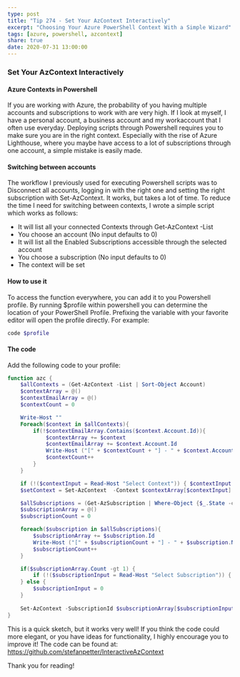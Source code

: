 ```yaml
---
type: post
title: "Tip 274 - Set Your AzContext Interactively"
excerpt: "Choosing Your Azure PowerShell Context With a Simple Wizard"
tags: [azure, powershell, azcontext]
share: true
date: 2020-07-31 13:00:00
---
```


### Set Your AzContext Interactively

#### Azure Contexts in Powershell 

If you are working with Azure, the probability of you having multiple accounts and subscriptions to work with are very high. If I look at myself, I have a personal account, a business account and my workaccount that I often use everyday. Deploying scripts through Powershell requires you to make sure you are in the right context. Especially with the rise of Azure Lighthouse, where you maybe have access to a lot of subscriptions through one account, a simple mistake is easily made. 

#### Switching between accounts

The workflow I previously used for executing Powershell scripts was to Disconnect all accounts, logging in with the right one and setting the right subscription with Set-AzContext. It works, but takes a lot of time. To reduce the time I need for switching between contexts, I wrote a simple script which works as follows:

- It will list all your connected Contexts through Get-AzContext -List
- You choose an account (No input defaults to 0)
- It will list all the Enabled Subscriptions accessible through the selected account
- You choose a subscription (No input defaults to 0)
- The context will be set

#### How to use it

To access the function everywhere, you can add it to you Powershell profile. By running $profile within powershell you can determine the location of your PowerShell Profile. Prefixing the variable with your favorite editor will open the profile directly. For example:

```powershell
code $profile
```

#### The code
Add the following code to your profile:

```powershell
function azc {
    $allContexts = (Get-AzContext -List | Sort-Object Account)
    $contextArray = @()
    $contextEmailArray = @()
    $contextCount = 0

    Write-Host ""
    Foreach($context in $allContexts){
        if(!$contextEmailArray.Contains($context.Account.Id)){
            $contextArray += $context
            $contextEmailArray += $context.Account.Id
            Write-Host ("[" + $contextCount + "] - " + $context.Account)
            $contextCount++
        }
    }

    if (!($contextInput = Read-Host "Select Context")) { $contextInput = 0 }
    $setContext = Set-AzContext  -Context $contextArray[$contextInput]

    $allSubscriptions = (Get-AzSubscription | Where-Object {$_.State -eq "Enabled"} | Sort-Object Name)
    $subscriptionArray = @()
    $subscriptionCount = 0

    foreach($subscription in $allSubscriptions){
        $subscriptionArray += $subscription.Id
        Write-Host ("[" + $subscriptionCount + "] - " + $subscription.Name + " - " + $subscription.Id)
        $subscriptionCount++
    }

    if($subscriptionArray.Count -gt 1) {
        if (!($subscriptionInput = Read-Host "Select Subscription")) { $subscriptionInput = 0 }
    } else {
        $subscriptionInput = 0
    }
    
    Set-AzContext -SubscriptionId $subscriptionArray[$subscriptionInput]
}
```

This is a quick sketch, but it works very well! If you think the code could more elegant, or you have ideas for functionality, I highly encourage you to improve it! 
The code can be found at: https://github.com/stefanpetter/InteractiveAzContext

Thank you for reading!

